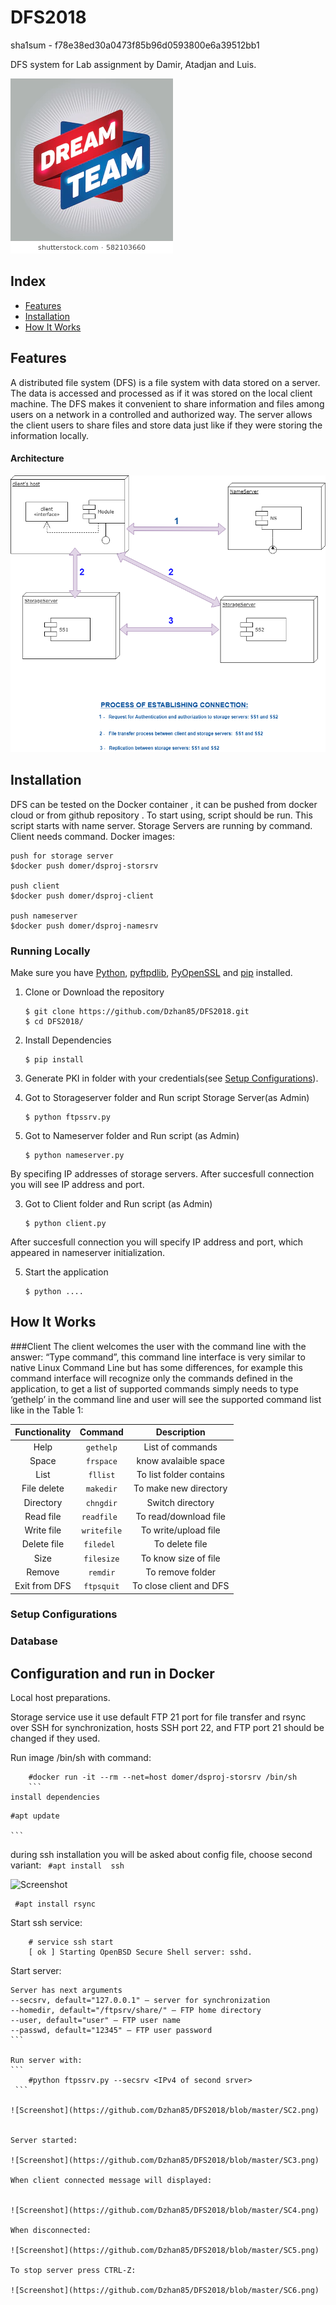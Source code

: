 # DFS2018


sha1sum - f78e38ed30a0473f85b96d0593800e6a39512bb1 

DFS system for Lab assignment by Damir, Atadjan and Luis.


![Screenshot](https://github.com/Dzhan85/DFS2018/blob/master/dream-team-arrow-tag-sign-260nw-582103660.jpg)

## Index
+ [Features](#features)
+ [Installation](#installation)
+ [How It Works](#how-it-works)


## Features<a name="features"></a>
A distributed file system (DFS) is a file system with data stored on a server. The data is accessed and processed as if it was stored on the local client machine. The DFS makes it convenient to share information and files among users on a network in a controlled and authorized way. The server allows the client users to share files and store data just like if they were storing the information locally.

#### Architecture

![Screenshot](https://github.com/Dzhan85/DFS2018/blob/master/DFS%20NEW.png)

## Installation<a name="installation"></a>

 DFS can be tested on the Docker container , it can be pushed from docker cloud or from github repository . To start using,    script should be run. This script starts  with name server. Storage Servers are running by   command. Client needs   command.
Docker images:
```
push for storage server
$docker push domer/dsproj-storsrv

push client
$docker push domer/dsproj-client

push nameserver
$docker push domer/dsproj-namesrv

````



### Running Locally
Make sure you have [Python](https://www.python.org/downloads/), [pyftpdlib](https://pypi.org/project/pyftpdlib/), [PyOpenSSL](https://pypi.org/project/pyOpenSSL/) and [pip](https://pypi.org/project/pip/) installed.

1. Clone or Download the repository

	```
	$ git clone https://github.com/Dzhan85/DFS2018.git
	$ cd DFS2018/
	```
2. Install Dependencies

	```
	$ pip install
	```
2. Generate PKI in folder  with your credentials(see [Setup Configurations](#configurations)).

3. Got to Storageserver folder and Run  script Storage Server(as Admin)

	```
	$ python ftpssrv.py
	
	``` 
3. Got to Nameserver folder and Run  script (as Admin)	
	```
	$ python nameserver.py
	```
	
By specifing IP addresses of storage servers.
After succesfull connection you will see IP address and port.

3. Got to Client folder and Run  script (as Admin)	
	```
	$ python client.py
	```
	
After succesfull connection you will specify IP address and port, which appeared in nameserver initialization.
	
5. Start the application

	```
	$ python ....
	```





## How It Works<a name="how-it-works"></a>


###Client
The client welcomes the user with the command line with the answer: “Type command”, this command line interface is very similar to native Linux Command Line but has some differences, for example this command interface will recognize only the commands defined in the application, to get a list of supported commands simply needs to type  ‘gethelp’ in the command line and user will see the supported command list like in the Table 1:



| Functionality |  Command | Description |
| :---: | :----------: |:--------: |
| Help |   `gethelp`   | List of commands |
| Space |   `frspace` | know avalaible space |
| List |   `fllist` | To list folder contains |
| File delete|   `makedir`| To make new directory  |
| Directory  |   `chngdir` | Switch directory|
| Read file |   `readfile ` | To read/download file |
| Write file |  `writefile`  |  To write/upload file  |
| Delete file |   `filedel ` | To delete file  |
| Size |   `filesize`    | To know size of file  |
| Remove |`remdir`| To remove folder  |
|Exit from DFS | `ftpsquit` | To close client and DFS|


### Setup Configurations<a name="configurations"></a>







### Database<a name="database"></a>




## Configuration and run in Docker

Local host preparations.

Storage service use it use default FTP 21 port for file transfer and rsync over SSH for  synchronization, hosts SSH port 22, and FTP port 21 should be changed if they used.


Run image /bin/sh with command:

```
	#docker run -it --rm --net=host domer/dsproj-storsrv /bin/sh
	```
install dependencies
```
    #apt update
    
    ```
during ssh installation you will be asked about config file, choose second variant:
   ``` #apt install  ssh```
   
   ![Screenshot](https://github.com/Dzhan85/DFS2018/blob/master/SC1.png)
   
   
   ```
    #apt install rsync
```

Start ssh service:
```
    # service ssh start
    [ ok ] Starting OpenBSD Secure Shell server: sshd.
```

Start server:

````
Server has next arguments
--secsrv, default="127.0.0.1" – server for synchronization
--homedir, default="/ftpsrv/share/" – FTP home directory
--user, default="user" – FTP user name
--passwd, default="12345" – FTP user password
```

Run server with:
```
    #python ftpssrv.py --secsrv <IPv4 of second srver>
 ```  

![Screenshot](https://github.com/Dzhan85/DFS2018/blob/master/SC2.png)


Server started: 

![Screenshot](https://github.com/Dzhan85/DFS2018/blob/master/SC3.png)

When client connected message will displayed:


![Screenshot](https://github.com/Dzhan85/DFS2018/blob/master/SC4.png)

When disconnected:

![Screenshot](https://github.com/Dzhan85/DFS2018/blob/master/SC5.png)

To stop server press CTRL-Z:

![Screenshot](https://github.com/Dzhan85/DFS2018/blob/master/SC6.png)




